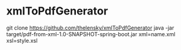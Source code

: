 # xmlToPdfGenerator

git clone https://github.com/thelensky/xmlToPdfGenerator
java -jar target/pdf-from-xml-1.0-SNAPSHOT-spring-boot.jar xml=name.xml xsl=style.xsl

